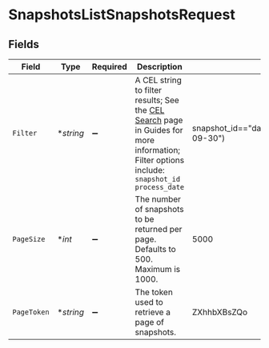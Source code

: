 # SnapshotsListSnapshotsRequest


## Fields

| Field                                                                                                                                                                                                                       | Type                                                                                                                                                                                                                        | Required                                                                                                                                                                                                                    | Description                                                                                                                                                                                                                 | Example                                                                                                                                                                                                                     |
| --------------------------------------------------------------------------------------------------------------------------------------------------------------------------------------------------------------------------- | --------------------------------------------------------------------------------------------------------------------------------------------------------------------------------------------------------------------------- | --------------------------------------------------------------------------------------------------------------------------------------------------------------------------------------------------------------------------- | --------------------------------------------------------------------------------------------------------------------------------------------------------------------------------------------------------------------------- | --------------------------------------------------------------------------------------------------------------------------------------------------------------------------------------------------------------------------- |
| `Filter`                                                                                                                                                                                                                    | **string*                                                                                                                                                                                                                   | :heavy_minus_sign:                                                                                                                                                                                                          | A CEL string to filter results; See the [CEL Search](https://developer.apexclearing.com/apex-fintech-solutions/docs/cel-search) page in Guides for more information; Filter options include:<br/> `snapshot_id`<br/> `process_date` | snapshot_id=="daily_accounts"&&process_date==date("2023-09-30")                                                                                                                                                             |
| `PageSize`                                                                                                                                                                                                                  | **int*                                                                                                                                                                                                                      | :heavy_minus_sign:                                                                                                                                                                                                          | The number of snapshots to be returned per page. Defaults to 500. Maximum is 1000.                                                                                                                                          | 5000                                                                                                                                                                                                                        |
| `PageToken`                                                                                                                                                                                                                 | **string*                                                                                                                                                                                                                   | :heavy_minus_sign:                                                                                                                                                                                                          | The token used to retrieve a page of snapshots.                                                                                                                                                                             | ZXhhbXBsZQo                                                                                                                                                                                                                 |